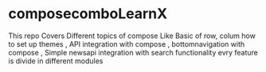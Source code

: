 # composecomboLearnX
This repo Covers Different topics of compose Like Basic of row, colum 
how to set up themes , API integration with compose , bottomnavigation with compose , 
Simple newsapi integration with search functionality 
evry feature is divide in different modules
